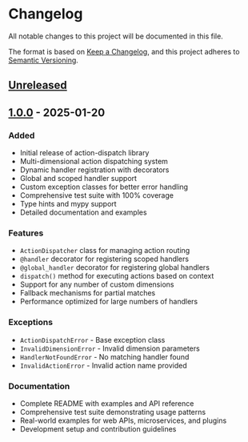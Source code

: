 # Changelog

All notable changes to this project will be documented in this file.

The format is based on [Keep a Changelog](https://keepachangelog.com/en/1.0.0/),
and this project adheres to [Semantic Versioning](https://semver.org/spec/v2.0.0.html).

## [Unreleased]

## [1.0.0] - 2025-01-20

### Added
- Initial release of action-dispatch library
- Multi-dimensional action dispatching system
- Dynamic handler registration with decorators
- Global and scoped handler support
- Custom exception classes for better error handling
- Comprehensive test suite with 100% coverage
- Type hints and mypy support
- Detailed documentation and examples

### Features
- `ActionDispatcher` class for managing action routing
- `@handler` decorator for registering scoped handlers
- `@global_handler` decorator for registering global handlers
- `dispatch()` method for executing actions based on context
- Support for any number of custom dimensions
- Fallback mechanisms for partial matches
- Performance optimized for large numbers of handlers

### Exceptions
- `ActionDispatchError` - Base exception class
- `InvalidDimensionError` - Invalid dimension parameters
- `HandlerNotFoundError` - No matching handler found
- `InvalidActionError` - Invalid action name provided

### Documentation
- Complete README with examples and API reference
- Comprehensive test suite demonstrating usage patterns
- Real-world examples for web APIs, microservices, and plugins
- Development setup and contribution guidelines

[Unreleased]: https://github.com/eowl/action-dispatch/compare/v1.0.0...HEAD
[1.0.0]: https://github.com/eowl/action-dispatch/releases/tag/v1.0.0
